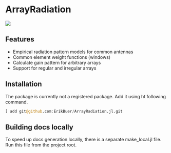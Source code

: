 # ArrayRadiation

[![](https://img.shields.io/badge/docs-latest-blue.svg)](https://erikbuer.github.io/ArrayRadiation.jl/dev/)

## Features

- Empirical radiation pattern models for common antennas
- Common element weight functions (windows)
- Calculate gain pattern for arbitrary arrays
- Support for regular and irregular arrays

## Installation

The package is currently not a registered package.
Add it using ht following command.

```Julia
] add git@github.com:ErikBuer/ArrayRadiation.jl.git
```

## Building docs locally

To speed up docs generation locally, there is a separate make_local.jl file.
Run this file from the project root.
